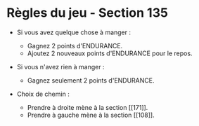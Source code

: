 # Règles du jeu - Section 135

- Si vous avez quelque chose à manger :
  - Gagnez 2 points d'ENDURANCE.
  - Ajoutez 2 nouveaux points d'ENDURANCE pour le repos.
  
- Si vous n'avez rien à manger :
  - Gagnez seulement 2 points d'ENDURANCE.

- Choix de chemin :
  - Prendre à droite mène à la section [[171]].
  - Prendre à gauche mène à la section [[108]].